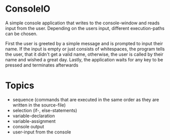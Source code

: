 ﻿# ConsoleIO
A simple console application that writes to the console-window and reads input from the user. Depending on the users input, different execution-paths can be chosen.

First the user is greeted by a simple message and is prompted to input their name. If the input is empty or just consists of whitespaces, the program tells the user, that it didn't get a valid name, otherwise, the user is called by their name and wished a great day. Lastly, the application waits for any key to be pressed and terminates afterwards

# Topics
  * sequence (commands that are executed in the same order as they are written in the source-file)
  * selection (if-, else-statements)
  * variable-declaration
  * variable-assignment
  * console output
  * user-input from the console